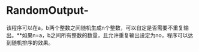 # RandomOutput-
该程序可以在a，b两个整数之间随机生成n个整数，可以自定是否需要不重复输出。**如果n=a，b之间所有整数的数量，且允许重复输出设定为no，程序可以达到随机排序的效果。

